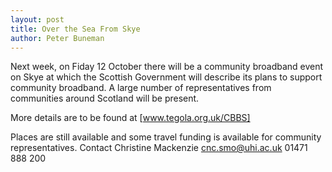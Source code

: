 ```yaml
---
layout: post
title: Over the Sea From Skye
author: Peter Buneman
---
```


Next week, on Fiday 12 October there will be a community broadband
event on Skye at which the Scottish Government will describe its plans
to support community broadband.  A large number of representatives
from communities around Scotland will be present.

More details are to be found at [www.tegola.org.uk/CBBS]

Places are still available and some travel funding is available for
community representatives.  Contact Christine Mackenzie
cnc.smo@uhi.ac.uk 01471 888 200

[www.tegola.org.uk/CBBS]: www.tegola.org.uk/CBBS
